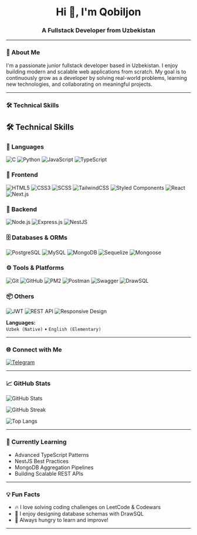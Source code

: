 <h1 align="center">Hi 👋, I'm Qobiljon</h1>
<h3 align="center">A Fullstack Developer from Uzbekistan</h3>

---

### 🚀 About Me

I'm a passionate junior fullstack developer based in Uzbekistan. I enjoy building modern and scalable web applications from scratch. My goal is to continuously grow as a developer by solving real-world problems, learning new technologies, and collaborating on meaningful projects.

---

### 🛠️ Technical Skills

## 🛠️ Technical Skills

### 🧠 Languages
![C](https://img.shields.io/badge/C-A8B9CC?style=for-the-badge&logo=c&logoColor=white)
![Python](https://img.shields.io/badge/Python-3776AB?style=for-the-badge&logo=python&logoColor=white)
![JavaScript](https://img.shields.io/badge/JavaScript-F7DF1E?style=for-the-badge&logo=javascript&logoColor=black)
![TypeScript](https://img.shields.io/badge/TypeScript-3178C6?style=for-the-badge&logo=typescript&logoColor=white)

### 🎨 Frontend
![HTML5](https://img.shields.io/badge/HTML5-E34F26?style=for-the-badge&logo=html5&logoColor=white)
![CSS3](https://img.shields.io/badge/CSS3-1572B6?style=for-the-badge&logo=css3&logoColor=white)
![SCSS](https://img.shields.io/badge/SCSS-CC6699?style=for-the-badge&logo=sass&logoColor=white)
![TailwindCSS](https://img.shields.io/badge/TailwindCSS-06B6D4?style=for-the-badge&logo=tailwind-css&logoColor=white)
![Styled Components](https://img.shields.io/badge/Styled--Components-DB7093?style=for-the-badge&logo=styled-components&logoColor=white)
![React](https://img.shields.io/badge/React-61DAFB?style=for-the-badge&logo=react&logoColor=black)
![Next.js](https://img.shields.io/badge/Next.js-000000?style=for-the-badge&logo=next.js&logoColor=white)

### 🧰 Backend
![Node.js](https://img.shields.io/badge/Node.js-339933?style=for-the-badge&logo=node.js&logoColor=white)
![Express.js](https://img.shields.io/badge/Express.js-000000?style=for-the-badge&logo=express&logoColor=white)
![NestJS](https://img.shields.io/badge/NestJS-E0234E?style=for-the-badge&logo=nestjs&logoColor=white)

### 🗄️ Databases & ORMs
![PostgreSQL](https://img.shields.io/badge/PostgreSQL-4169E1?style=for-the-badge&logo=postgresql&logoColor=white)
![MySQL](https://img.shields.io/badge/MySQL-4479A1?style=for-the-badge&logo=mysql&logoColor=white)
![MongoDB](https://img.shields.io/badge/MongoDB-47A248?style=for-the-badge&logo=mongodb&logoColor=white)
![Sequelize](https://img.shields.io/badge/Sequelize-52B0E7?style=for-the-badge&logo=sequelize&logoColor=white)
![Mongoose](https://img.shields.io/badge/Mongoose-880000?style=for-the-badge&logo=mongoose&logoColor=white)

### ⚙️ Tools & Platforms
![Git](https://img.shields.io/badge/Git-F05032?style=for-the-badge&logo=git&logoColor=white)
![GitHub](https://img.shields.io/badge/GitHub-181717?style=for-the-badge&logo=github&logoColor=white)
![PM2](https://img.shields.io/badge/PM2-2B037A?style=for-the-badge&logo=pm2&logoColor=white)
![Postman](https://img.shields.io/badge/Postman-FF6C37?style=for-the-badge&logo=postman&logoColor=white)
![Swagger](https://img.shields.io/badge/Swagger-85EA2D?style=for-the-badge&logo=swagger&logoColor=black)
![DrawSQL](https://img.shields.io/badge/DrawSQL-3A3A3A?style=for-the-badge&logoColor=white)

### 📦 Others
![JWT](https://img.shields.io/badge/JWT-000000?style=for-the-badge&logo=jsonwebtokens&logoColor=white)
![REST API](https://img.shields.io/badge/REST%20API-02569B?style=for-the-badge&logo=fastapi&logoColor=white)
![Responsive Design](https://img.shields.io/badge/Responsive--Design-0A0A0A?style=for-the-badge&logo=responsive&logoColor=white)

**Languages:**  
`Uzbek (Native)` • `English (Elementary)`

---

### 🌐 Connect with Me

[![Telegram](https://img.shields.io/badge/Telegram-Contact-blue?style=for-the-badge&logo=telegram)](https://t.me/Webdevelopperuz)

---

### 📈 GitHub Stats

![GitHub Stats](https://github-readme-stats.vercel.app/api?username=QobiljonDeveloper&show_icons=true&theme=tokyonight&hide=prs)

![GitHub Streak](https://github-readme-streak-stats.herokuapp.com?user=QobiljonDeveloper&theme=tokyonight&date_format=M%20j%5B%2C%20Y%5D)

![Top Langs](https://github-readme-stats.vercel.app/api/top-langs/?username=QobiljonDeveloper&layout=compact&theme=tokyonight)


---

### 🧠 Currently Learning

- Advanced TypeScript Patterns  
- NestJS Best Practices  
- MongoDB Aggregation Pipelines  
- Building Scalable REST APIs

---

### 💡 Fun Facts

- 🔥 I love solving coding challenges on LeetCode & Codewars  
- 🧩 I enjoy designing database schemas with DrawSQL  
- 🌱 Always hungry to learn and improve!

---


